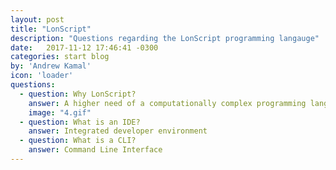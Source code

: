 ```yaml
---
layout: post
title: "LonScript"
description: "Questions regarding the LonScript programming langauge"
date:   2017-11-12 17:46:41 -0300
categories: start blog
by: 'Andrew Kamal'
icon: 'loader'
questions:
  - question: Why LonScript?
    answer: A higher need of a computationally complex programming language
    image: "4.gif"
  - question: What is an IDE?
    answer: Integrated developer environment
  - question: What is a CLI?
    answer: Command Line Interface
---
```

